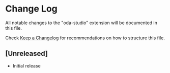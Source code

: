 # Change Log

All notable changes to the "oda-studio" extension will be documented in this file.

Check [Keep a Changelog](http://keepachangelog.com/) for recommendations on how to structure this file.

## [Unreleased]

- Initial release
